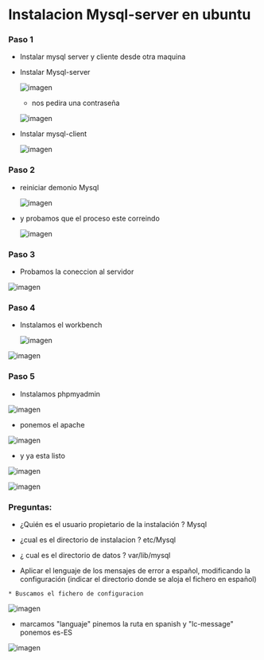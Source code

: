 # Instalacion Mysql-server en ubuntu   

### Paso 1   
* Instalar mysql server y cliente desde otra maquina  
* Instalar Mysql-server  


  ![imagen](./img/001.png)   
  * nos pedira una contraseña    


  ![imagen](./img/003.png)         

* Instalar mysql-client    


  ![imagen](./img/002.png)  
### Paso 2  
* reiniciar demonio Mysql    


  ![imagen](./img/004.png)

* y probamos que el proceso este correindo   


  ![imagen](./img/005.png)  

 ### Paso 3   
* Probamos la coneccion al servidor   


 ![imagen](./img/006.png)  

 ### Paso 4  
* Instalamos el workbench    


  ![imagen](./img/007.png)   

 ![imagen](./img/008.png)    

 ### Paso 5   
* Instalamos phpmyadmin   

![imagen](./img/009.png)

* ponemos el apache    

![imagen](./img/010.png)   

* y ya esta listo   

![imagen](./img/012.png)  

![imagen](./img/011.png)



### Preguntas:
  * ¿Quién es el usuario propietario de la instalación ? Mysql  

  * ¿cual es el directorio de instalacion ?  etc/Mysql  
   

  * ¿ cual es el directorio de datos ? var/lib/mysql


   * Aplicar el lenguaje de los mensajes de error  a español, modificando la configuración (indicar el directorio donde se aloja el fichero en español)  

    * Buscamos el fichero de configuracion  


   ![imagen](./img/013.png)  

   * marcamos "languaje" pinemos la ruta en spanish  y "lc-message"  ponemos es-ES  


  ![imagen](./img/idioma.png)
